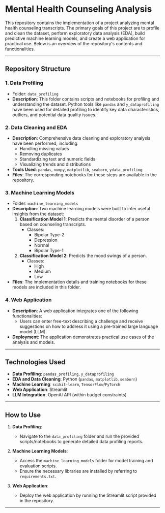 # Mental Health Counseling Analysis

This repository contains the implementation of a project analyzing mental health counseling transcripts. The primary goals of this project are to profile and clean the dataset, perform exploratory data analysis (EDA), build predictive machine learning models, and create a web application for practical use. Below is an overview of the repository's contents and functionalities.

---

## Repository Structure

### 1. **Data Profiling**
- Folder: `data_profiling`
- **Description**: This folder contains scripts and notebooks for profiling and understanding the dataset. Python tools like `pandas` and `y_dataprofiling` have been used for detailed profiling to identify key data characteristics, outliers, and potential data quality issues.

### 2. **Data Cleaning and EDA**
- **Description**: Comprehensive data cleaning and exploratory analysis have been performed, including:
  - Handling missing values
  - Removing duplicates
  - Standardizing text and numeric fields
  - Visualizing trends and distributions
- **Tools Used**: `pandas`, `numpy`, `matplotlib`, `seaborn`, `ydata_profiling`
- **Files**: The corresponding notebooks for these steps are available in the repository.

### 3. **Machine Learning Models**
- Folder: `machine_learning_models`
- **Description**: Two machine learning models were built to infer useful insights from the dataset:
  1. **Classification Model 1**: Predicts the mental disorder of a person based on counseling transcripts.
     - Classes:
       - Bipolar Type-2
       - Depression
       - Normal
       - Bipolar Type-1
  2. **Classification Model 2**: Predicts the mood swings of a person.
     - Classes:
       - High
       - Medium
       - Low
- **Files**: The implementation details and training notebooks for these models are included in this folder.

### 4. **Web Application**
- **Description**: A web application integrates one of the following functionalities:
  - Users can enter free-text describing a challenge and receive suggestions on how to address it using a pre-trained large language model (LLM).
- **Deployment**: The application demonstrates practical use cases of the analysis and models.

---

## Technologies Used
- **Data Profiling**: `pandas_profiling`, `y_dataprofiling`
- **EDA and Data Cleaning**: Python (`pandas`, `matplotlib`, `seaborn`)
- **Machine Learning**: `scikit-learn`, `TensorFlow`/`PyTorch`
- **Web Application**: Streamlit
- **LLM Integration**: OpenAI API (within budget constraints)

---

## How to Use
1. **Data Profiling**:
   - Navigate to the `data_profiling` folder and run the provided scripts/notebooks to generate detailed data profiling reports.

2. **Machine Learning Models**:
   - Access the `machine_learning_models` folder for model training and evaluation scripts.
   - Ensure the necessary libraries are installed by referring to `requirements.txt`.

3. **Web Application**:
   - Deploy the web application by running the Streamlit script provided in the repository.

---

